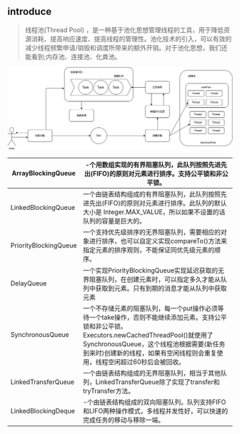 ## introduce

> 线程池(Thread Pool)
> ，是一种基于池化思想管理线程的工具，用于降低资源消耗、提高响应速度、提高线程的管理性。池化技术的引入，可以有效的减少线程频繁申请/销毁和调度所带来的额外开销。对于池化思想，我们还能看到;内存池、连接池、化粪池。

<img src="docs/threadPool.png">

| ArrayBlockingQueue    | -个用数组实现的有界阻塞队列，此队列按照先进先出(FIFO)的原则对元素进行排序。支持公平锁和非公平锁。                                                                                                              |
|-----------------------|-------------------------------------------------------------------------------------------------------------------------------------------------------------------|
| LinkedBlockingQueue   | 一个由链表结构组成的有界阻塞队列，此队列按照先进先出(FIFO)的原则对元素进行排序。此队列的默认大小是 Integer.MAX_VALUE，所以如果不设置的话队列的容量是巨大的。                                                                        |
| PriorityBlockingQueue | 一个支持优先级排序的无界阻塞队列，需要相应的对象进行排序，也可以自定义实现compareTo()方法来指定元素的排序观则，不能保证同优先级元素的顺序。                                                                                       |
| DelayQueue            | 一个实现PriorityBlockingQueue实现延迟获取的无界阻塞队列，在创建元素时，可以指定多久才能从队列中获取到元素。只有到期的消息才能从队列中获取元素                                                                                 |
| SynchronousQueue      | 一个不存储元素的阻塞队列，每一个put操作必须等待一个take操作，否则不能继续添加元素。支持公平锁和非公平锁。Executors.newCachedThreadPool()就使用了SynchronousQueue，这个线程池根据需要(新任务到来时)创建新的线程，如果有空闲线程则会重复使用，线程空闲超过60秒后会被回收。 |
| LinkedTransferQueue   | 一个由链表结构组成的无界阻塞队列，相当于其他队列，LinkedTransferQueue除了实现了transfer和tryTransfer方法。                                                                                          |
| LinkedBlockingDeque   | -个由链表结构组成的双向阻塞队列。队列支持FIFO和LIFO两种操作模式，多线程并发性好，可以快速的完成任务的移动与移除一端。                                                                                                   |



